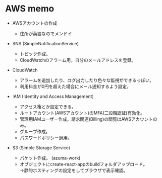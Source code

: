 # AWS memo

- AWSアカウントの作成
    - 住所が英語なのでメンドイ

- SNS (SimpleNotificationService)
    - トピック作成。
    - CloudWatchのアラーム用。自分のメールアドレスを登録。

- CloudWatch
    - アラームを追加したり、ログ出力したり色々な監視ができるっぽい。
    - 利用料金が0円を超えた場合にメール通知するよう設定。
    
- IAM (Identity and Access Management)
    - アクセス権とか設定できる。
    - ルートアカウント(AWSアカウント)のMFA(二段階認証)有効化。
    - 管理用IAMユーザー作成。請求関連(Billing)の閲覧はAWSアカウントのみ。
    - グループ作成。
    - パスワードポリシー適用。

- S3 (Simple Storage Service)
    - バケット作成。 (azuma-work)
    - オブジェクトにcreate-react-appのbuildフォルダアップロード。  
    →静的ホスティングの設定をしてブラウザで表示確認。
